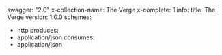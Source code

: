 swagger: "2.0"
x-collection-name: The Verge
x-complete: 1
info:
  title: The Verge
  version: 1.0.0
schemes:
- http
produces:
- application/json
consumes:
- application/json